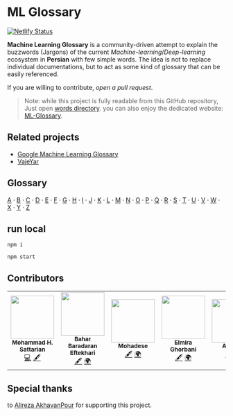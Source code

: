 # ML Glossary

[![Netlify Status](https://api.netlify.com/api/v1/badges/ee566a27-d773-46db-9433-d9c654312215/deploy-status)](https://app.netlify.com/sites/ml-glossary-fa/deploys)

**Machine Learning Glossary** is a community-driven attempt to explain the buzzwords (Jargons) of the current *Machine-learning*/*Deep-learning* ecosystem in **Persian** with few simple words. The idea is not to replace individual documentations, but to act as some kind of glossary that can be easily referenced.

If you are willing to contribute, *open a pull request*.

> Note: while this project is fully readable from this GitHub repository, Just open [words directory](/words/). you can also enjoy the dedicated website: [ML-Glossary](http://mlglossary.ir/).

## Related projects

* [Google Machine Learning Glossary](https://developers.google.com/machine-learning/glossary)
* [VajeYar](http://vajeyar.apll.ir)

## Glossary

[A](/words/A) ·
[B](/words/B) ·
[C](/words/C) ·
[D](/words/D) ·
[E](/words/E) ·
[F](/words/F) ·
[G](/words/G) ·
[H](/words/H) ·
[I](/words/I) ·
[J](/words/J) ·
[K](/words/K) ·
[L](/words/L) ·
[M](/words/M) ·
[N](/words/N) ·
[O](/words/O) ·
[P](/words/P) ·
[Q](/words/Q) ·
[R](/words/R) ·
[S](/words/S) ·
[T](/words/T) ·
[U](/words/U) ·
[V](/words/V) ·
[W](/words/W) ·
[X](/words/X) ·
[Y](/words/Y) ·
[Z](/words/Z)

## run local

```
npm i
```
```
npm start
```

## Contributors

<table>
  <tr>
    <td align="center"><a href="https://github.com/mhsattarian"><img src="https://avatars1.githubusercontent.com/u/29674767?v=4" width="100px;" alt=""/><br /><sub><b>Mohammad H. Sattarian</b></sub></a><br /><a href="https://github.com/mhsattarian/ML-Glossary/commits?author=mhsattarian" title="Code">💻</a> <a href="#content-mhsattarian" title="Content">🖋</a></td>
    <td align="center"><a href="https://github.com/bahar3474"><img src="https://avatars1.githubusercontent.com/u/48449058?v=4" width="100px;" alt=""/><br /><sub><b>Bahar Baradaran Eftekhari</b></sub></a><br /><a href="#content-bahar3474" title="Content">🖋</a> <a href="#translation-bahar3474" title="Translation">🌍</a></td>
    <td align="center"><a href="https://github.com/mohadese-yousefi"><img src="https://avatars1.githubusercontent.com/u/45990057?v=4" width="100px;" alt=""/><br /><sub><b>Mohadese</b></sub></a><br /><a href="#content-mohadese-yousefi" title="Content">🖋</a> <a href="#translation-mohadese-yousefi" title="Translation">🌍</a></td>
    <td align="center"><a href="https://github.com/ElmiraGhorbani"><img src="https://avatars2.githubusercontent.com/u/23237541?v=4" width="100px;" alt=""/><br /><sub><b>Elmira Ghorbani</b></sub></a><br /><a href="#content-ElmiraGhorbani" title="Content">🖋</a> <a href="#translation-ElmiraGhorbani" title="Translation">🌍</a></td>
    <td align="center"><a href="https://github.com/Atefe97"><img src="https://avatars2.githubusercontent.com/u/23237558?v=4" width="100px;" alt=""/><br /><sub><b>Atefe97</b></sub></a><br /><a href="#content-Atefe97" title="Content">🖋</a> <a href="#translation-Atefe97" title="Translation">🌍</a></td>
    <td align="center"><a href="https://github.com/mohamad-qodosi"><img src="https://avatars1.githubusercontent.com/u/23719357?v=4" width="100px;" alt=""/><br /><sub><b>mohamad qodosi</b></sub></a><br /><a href="#content-mohamad-qodosi" title="Content">🖋</a> <a href="#translation-mohamad-qodosi" title="Translation">🌍</a></td>
    <td align="center"><a href="https://github.com/marzi9696"><img src="https://avatars1.githubusercontent.com/u/68329143?v=4" width="100px;" alt=""/><br /><sub><b>marzi9696</b></sub></a><br /><a href="#content-marzi9696" title="Content">🖋</a> <a href="#translation-marzi9696" title="Translation">🌍</a></td>
  </tr>
</table>


## Special thanks

to [Alireza AkhavanPour](https://github.com/alireza-Akhavan/) for supporting this project.
